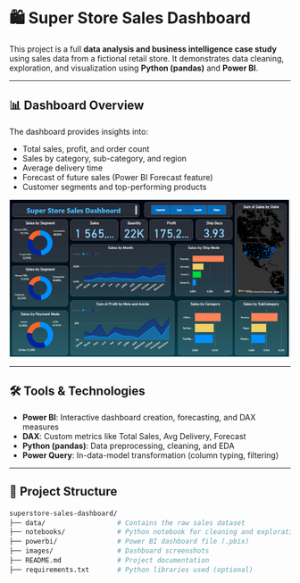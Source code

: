# 🛍️ Super Store Sales Dashboard

This project is a full **data analysis and business intelligence case study** using sales data from a fictional retail store. It demonstrates data cleaning, exploration, and visualization using **Python (pandas)** and **Power BI**.

---

## 📊 Dashboard Overview

The dashboard provides insights into:

- Total sales, profit, and order count
- Sales by category, sub-category, and region
- Average delivery time
- Forecast of future sales (Power BI Forecast feature)
- Customer segments and top-performing products

![Dashboard Screenshot](images/Dashboard.png)

---

## 🛠️ Tools & Technologies

- **Power BI**: Interactive dashboard creation, forecasting, and DAX measures
- **DAX**: Custom metrics like Total Sales, Avg Delivery, Forecast
- **Python (pandas)**: Data preprocessing, cleaning, and EDA
- **Power Query**: In-data-model transformation (column typing, filtering)

---

## 📁 Project Structure

```bash
superstore-sales-dashboard/
├── data/                  # Contains the raw sales dataset
├── notebooks/             # Python notebook for cleaning and exploration
├── powerbi/               # Power BI dashboard file (.pbix)
├── images/                # Dashboard screenshots
├── README.md              # Project documentation
├── requirements.txt       # Python libraries used (optional)
